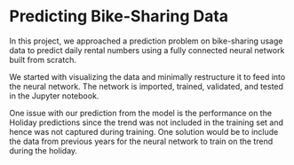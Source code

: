 # Predicting Bike-Sharing Data

In this project, we approached a prediction problem on bike-sharing usage data to predict daily rental numbers using a fully connected neural network built from scratch.

We started with visualizing the data and minimally restructure it to feed into the neural network. The network is imported, trained, validated, and tested in the Jupyter notebook.

One issue with our prediction from the model is the performance on the Holiday predictions since the trend was not included in the training set and hence was not captured during training. One solution would be to include the data from previous years for the neural network to train on the trend during the holiday. 


 
